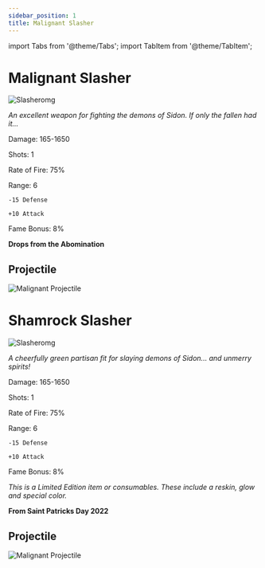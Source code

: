 ```yaml
---
sidebar_position: 1
title: Malignant Slasher
---
```


import Tabs from '@theme/Tabs';
import TabItem from '@theme/TabItem';

<Tabs>
  <TabItem value="Malignant Slasher" label="Malignant Slasher" default>

# Malignant Slasher

![Slasheromg](https://vwiki.valorserver.com/api/item/picture/malignant%20slasher)

<i>An excellent weapon for fighting the demons of Sidon. If only the fallen had it...</i>

Damage: 165-1650

Shots: 1

Rate of Fire: 75% 

Range: 6

    -15 Defense

    +10 Attack

Fame Bonus: 8%

**Drops from the Abomination**

## Projectile

![Malignant Projectile](https://cdn.discordapp.com/attachments/948363241631916122/954067969359630376/Slasher.gif)

  </TabItem>
  <TabItem value="Air" label="Air">

# Shamrock Slasher

![Slasheromg](https://vwiki.valorserver.com/api/item/picture/shamrock%20slasher)

<i>A cheerfully green partisan fit for slaying demons of Sidon... and unmerry spirits!</i>

Damage: 165-1650

Shots: 1

Rate of Fire: 75% 

Range: 6

    -15 Defense

    +10 Attack

Fame Bonus: 8%

*This is a Limited Edition item or consumables. These include a reskin, glow and special color.*

**From Saint Patricks Day 2022**

## Projectile

![Malignant Projectile](https://cdn.discordapp.com/attachments/948363241631916122/954067969359630376/Slasher.gif)

 </TabItem>
</Tabs>
